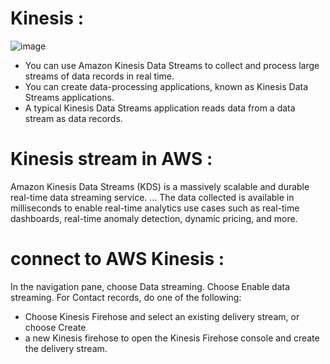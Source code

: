 # Kinesis :


![image](https://d2908q01vomqb2.cloudfront.net/fb644351560d8296fe6da332236b1f8d61b2828a/2020/06/18/Adding_Video_Chat_Using_WebRTC_Image1.png)

* You can use Amazon Kinesis Data Streams to collect and process large streams of data records in real time. 
* You can create data-processing applications, known as Kinesis Data Streams applications.
* A typical Kinesis Data Streams application reads data from a data stream as data records.

# Kinesis stream in AWS :

Amazon Kinesis Data Streams (KDS) is a massively scalable and durable real-time data streaming service. ...
The data collected is available in milliseconds to enable real-time analytics use
cases such as real-time dashboards, real-time anomaly detection, dynamic pricing, and more.

# connect to AWS Kinesis :


In the navigation pane, choose Data streaming. Choose Enable data streaming. 
For Contact records, do one of the following: 
* Choose Kinesis Firehose and select an existing delivery stream, or choose Create 
* a new Kinesis firehose to open the Kinesis Firehose console and create the delivery stream.
